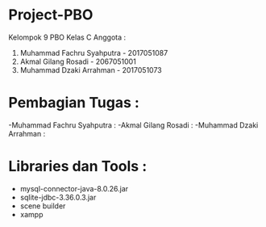 # Project-PBO
Kelompok 9 PBO Kelas C
Anggota :
1. Muhammad Fachru Syahputra - 2017051087
2. Akmal Gilang Rosadi - 2067051001
3. Muhammad Dzaki Arrahman - 2017051073

# Pembagian Tugas :
-Muhammad Fachru Syahputra : 
-Akmal Gilang Rosadi       : 
-Muhammad Dzaki Arrahman   :

# Libraries dan Tools :
- mysql-connector-java-8.0.26.jar
- sqlite-jdbc-3.36.0.3.jar
- scene builder
- xampp
